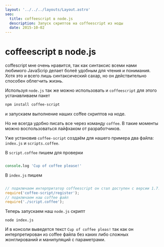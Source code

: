 ```yaml
---
layout: '../../../layouts/Layout.astro'
seo:
  title: coffeescript в node.js
  description: Запуск скриптов на coffeescript из ноды
  date: 2015-10-02
---
```


# coffeescript в node.js

coffescript мне очень нравится, так как синтаксис всеми нами любимого JavaScrip делает болеё удобным для чтения и понимания. Хотя это и всего лишь синтаксический сахар, но он действительно способен облегчить жизнь.

Используя `node.js` так же можно использовать и `coffeescript` для этого устанавливаем пакет

```bash
npm install coffee-script
```
и запускаем выполнение наших coffee скриптов на ноде.

Но не всегда удобно писать все через команду `coffee`. В такие моменты можно воспользоваться лайфхаком от разработчиков.

Уже установив `coffee-script` создаём для нашего примера два файла: `index.js` и `scripts.coffee`.

В `script.coffee` пишем для проверки

```coffeescript

console.log 'Cup of coffee please!'
```

В `index.js` пишем

```javascript

// подключаем интерпритатор coffeescript он стал доступен с версии 1.7.*
require('coffee-script/register');
// подключаем наш coffee файл
require('./script.coffee');
```

Теперь запускаем наш `node.js` скрипт

`node index.js`

И в консоли выведется текст `Cup of coffee pleas!` так как он интерпретирован из coffee файла без каких либо сложных жонглирований и манипуляций с параметрами.
